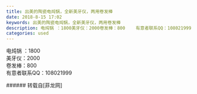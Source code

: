 ```yaml
---
title: 出美的陶瓷电炖锅，全新美牙仪，两用卷发棒
date: 2018-8-15 17:02
keywords: 出美的陶瓷电炖锅，全新美牙仪，两用卷发棒
description: 电炖锅 ：1800美牙仪：2000卷发棒：800    有意者联系QQ：108021999
categories: used
---
```

<td class="t_f" id="postmessage_1644668">

电炖锅 ：1800<br/>
美牙仪：2000<br/>
卷发棒：800    <br/>
有意者联系QQ：108021999<br/>
</td>
###### 转载自[菲龙网]